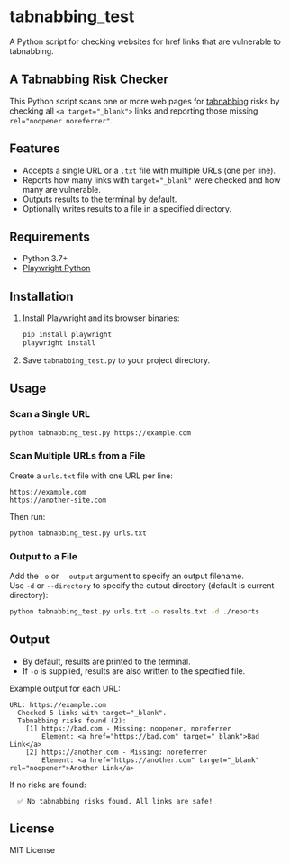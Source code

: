 # tabnabbing_test
A Python script for checking websites for href links that are vulnerable to tabnabbing.

## A Tabnabbing Risk Checker

This Python script scans one or more web pages for [tabnabbing](https://owasp.org/www-community/attacks/Reverse_Tabnabbing) risks by checking all `<a target="_blank">` links and reporting those missing `rel="noopener noreferrer"`.

## Features

- Accepts a single URL or a `.txt` file with multiple URLs (one per line).
- Reports how many links with `target="_blank"` were checked and how many are vulnerable.
- Outputs results to the terminal by default.
- Optionally writes results to a file in a specified directory.

## Requirements

- Python 3.7+
- [Playwright Python](https://playwright.dev/python/)

## Installation

1. Install Playwright and its browser binaries:
    ```sh
    pip install playwright
    playwright install
    ```

2. Save `tabnabbing_test.py` to your project directory.

## Usage

### Scan a Single URL

```sh
python tabnabbing_test.py https://example.com
```

### Scan Multiple URLs from a File

Create a `urls.txt` file with one URL per line:

```
https://example.com
https://another-site.com
```

Then run:

```sh
python tabnabbing_test.py urls.txt
```

### Output to a File

Add the `-o` or `--output` argument to specify an output filename.  
Use `-d` or `--directory` to specify the output directory (default is current directory):

```sh
python tabnabbing_test.py urls.txt -o results.txt -d ./reports
```

## Output

- By default, results are printed to the terminal.
- If `-o` is supplied, results are also written to the specified file.

Example output for each URL:

```
URL: https://example.com
  Checked 5 links with target="_blank".
  Tabnabbing risks found (2):
    [1] https://bad.com - Missing: noopener, noreferrer
        Element: <a href="https://bad.com" target="_blank">Bad Link</a>
    [2] https://another.com - Missing: noreferrer
        Element: <a href="https://another.com" target="_blank" rel="noopener">Another Link</a>
```

If no risks are found:

```
  ✅ No tabnabbing risks found. All links are safe!
```

## License

MIT License
